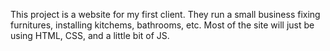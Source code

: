 
This project is a website for my first client. They run a small business fixing furnitures, installing kitchems, bathrooms, etc. Most of the site will just be using HTML, CSS, and a little bit of JS.
